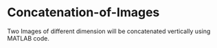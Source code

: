 # Concatenation-of-Images
Two Images of different dimension will be concatenated vertically using MATLAB code.
